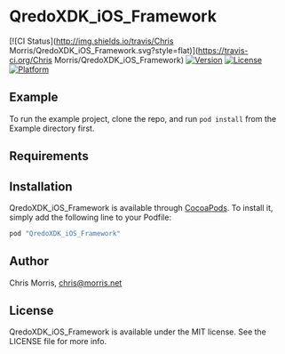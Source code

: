 # QredoXDK_iOS_Framework

[![CI Status](http://img.shields.io/travis/Chris Morris/QredoXDK_iOS_Framework.svg?style=flat)](https://travis-ci.org/Chris Morris/QredoXDK_iOS_Framework)
[![Version](https://img.shields.io/cocoapods/v/QredoXDK_iOS_Framework.svg?style=flat)](http://cocoapods.org/pods/QredoXDK_iOS_Framework)
[![License](https://img.shields.io/cocoapods/l/QredoXDK_iOS_Framework.svg?style=flat)](http://cocoapods.org/pods/QredoXDK_iOS_Framework)
[![Platform](https://img.shields.io/cocoapods/p/QredoXDK_iOS_Framework.svg?style=flat)](http://cocoapods.org/pods/QredoXDK_iOS_Framework)

## Example

To run the example project, clone the repo, and run `pod install` from the Example directory first.

## Requirements

## Installation

QredoXDK_iOS_Framework is available through [CocoaPods](http://cocoapods.org). To install
it, simply add the following line to your Podfile:

```ruby
pod "QredoXDK_iOS_Framework"
```

## Author

Chris Morris, chris@morris.net

## License

QredoXDK_iOS_Framework is available under the MIT license. See the LICENSE file for more info.
